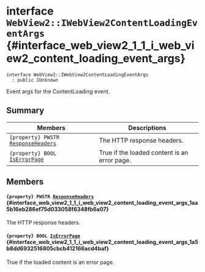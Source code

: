 # interface `WebView2::IWebView2ContentLoadingEventArgs` {#interface_web_view2_1_1_i_web_view2_content_loading_event_args}

```
interface WebView2::IWebView2ContentLoadingEventArgs
  : public IUnknown
```  

Event args for the ContentLoading event.

## Summary

 Members                        | Descriptions                                
--------------------------------|---------------------------------------------
`{property} PWSTR `[`ResponseHeaders`](#interface_web_view2_1_1_i_web_view2_content_loading_event_args_1aa5b16eb286ef75d033058f6348fb6a07) | The HTTP response headers.
`{property} BOOL `[`IsErrorPage`](#interface_web_view2_1_1_i_web_view2_content_loading_event_args_1a5b8dd6932516805cbcb412166acd4baf) | True if the loaded content is an error page.

## Members

#### `{property} PWSTR `[`ResponseHeaders`](#interface_web_view2_1_1_i_web_view2_content_loading_event_args_1aa5b16eb286ef75d033058f6348fb6a07) {#interface_web_view2_1_1_i_web_view2_content_loading_event_args_1aa5b16eb286ef75d033058f6348fb6a07}

The HTTP response headers.

#### `{property} BOOL `[`IsErrorPage`](#interface_web_view2_1_1_i_web_view2_content_loading_event_args_1a5b8dd6932516805cbcb412166acd4baf) {#interface_web_view2_1_1_i_web_view2_content_loading_event_args_1a5b8dd6932516805cbcb412166acd4baf}

True if the loaded content is an error page.

